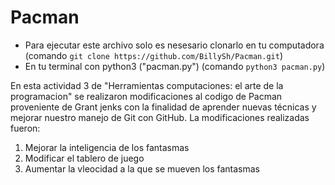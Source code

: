 # Pacman
- Para ejecutar este archivo solo es nesesario clonarlo en tu computadora (comando `git clone https://github.com/BillySh/Pacman.git`)
- En tu terminal con python3 ("pacman.py") (comando `python3 pacman.py`)

En esta actividad 3 de "Herramientas computaciones: el arte de la programacion" se realizaron modificaciones al codigo de Pacman proveniente de Grant jenks con la finalidad de aprender nuevas técnicas y mejorar nuestro manejo de Git con GitHub. La modificaciones realizadas fueron:

1. Mejorar la inteligencia de los fantasmas
2. Modificar el tablero de juego
3. Aumentar la vleocidad a la que se mueven los fantasmas
